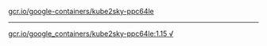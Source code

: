[gcr.io/google-containers/kube2sky-ppc64le](https://hub.docker.com/r/anjia0532/kube2sky-ppc64le/tags/) 

----
[gcr.io/google_containers/kube2sky-ppc64le:1.15 √](https://hub.docker.com/r/anjia0532/kube2sky-ppc64le/tags/)

